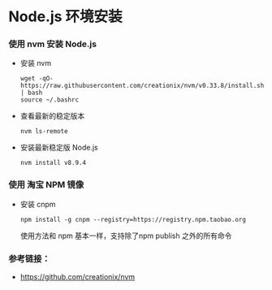 # Node.js 环境安装

### 使用 nvm 安装 Node.js
+ 安装 nvm
	```
    wget -qO- https://raw.githubusercontent.com/creationix/nvm/v0.33.8/install.sh | bash
    source ~/.bashrc
    ```
    
+ 查看最新的稳定版本
	```
    nvm ls-remote
	```
+ 安装最新稳定版 Node.js
    ```
    nvm install v8.9.4
    ```
### 使用 淘宝 NPM 镜像
+ 安装 cnpm 
	```
    npm install -g cnpm --registry=https://registry.npm.taobao.org
    ```
    使用方法和 npm 基本一样，支持除了npm publish 之外的所有命令


### 参考链接：
+ https://github.com/creationix/nvm
